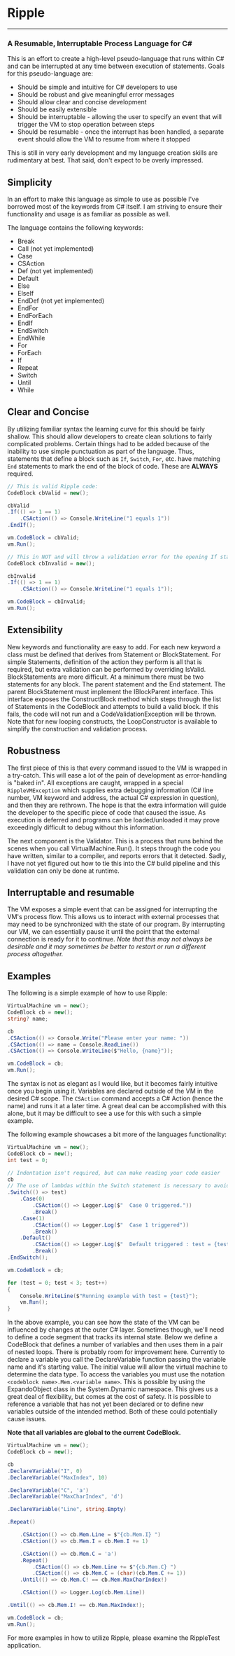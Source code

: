 # Ripple
---
### A Resumable, Interruptable Process Language for C\#

This is an effort to create a high-level pseudo-language that runs within C# and can be interrupted at any time between execution of statements.  Goals for this pseudo-language are:

- Should be simple and intuitive for C# developers to use
- Should be robust and give meaningful error messages
- Should allow clear and concise development
- Should be easily extensible
- Should be interruptable - allowing the user to specify an event that will trigger the VM to stop operation between steps
- Should be resumable - once the interrupt has been handled, a separate event should allow the VM to resume from where it stopped

This is still in very early development and my language creation skills are rudimentary at best.  That said, don't expect to be overly impressed.

## Simplicity

In an effort to make this language as simple to use as possible I've borrowed most of the keywords from C# itself.  I am striving to ensure their functionality and usage is as familiar as possible as well.

The language contains the following keywords:
- Break
- Call (not yet implemented)
- Case
- CSAction
- Def (not yet implemented)
- Default
- Else
- ElseIf
- EndDef (not yet implemented)
- EndFor
- EndForEach
- EndIf
- EndSwitch
- EndWhile
- For
- ForEach
- If
- Repeat
- Switch
- Until
- While

## Clear and Concise

By utilizing familiar syntax the learning curve for this should be fairly shallow.  This should allow developers to create clean solutions to fairly complicated problems.  Certain things had to be added because of the inability to use simple punctuation as part of the language.  Thus, statements that define a block such as `If`, `Switch`, `For`, etc. have matching `End` statements to mark the end of the block of code.  These are __ALWAYS__ required.

```csharp
// This is valid Ripple code:
CodeBlock cbValid = new();

cbValid
.If(() => 1 == 1)
	.CSAction(() => Console.WriteLine("1 equals 1"))
.EndIf();

vm.CodeBlock = cbValid;
vm.Run();

// This in NOT and will throw a validation error for the opening If statement
CodeBlock cbInvalid = new();

cbInvalid
.If(() => 1 == 1)
	.CSAction(() => Console.WriteLine("1 equals 1"));

vm.CodeBlock = cbInvalid;
vm.Run();
```

## Extensibility

New keywords and functionality are easy to add.  For each new keyword a class must be defined that derives from Statement or BlockStatement.  For simple Statements, definition of the action they perform is all that is required, but extra validation can be performed by overriding IsValid.  BlockStatements are more difficult.  At a minimum there must be two statements for any block.  The parent statement and the End statement.  The parent BlockStatement must implement the IBlockParent interface.  This interface exposes the ConstructBlock method which steps through the list of Statements in the CodeBlock and attempts to build a valid block.  If this fails, the code will not run and a CodeValidationException will be thrown.  Note that for new looping constructs, the LoopConstructor is available to simplify the construction and validation process.

## Robustness

The first piece of this is that every command issued to the VM is wrapped in a try-catch.  This will ease a lot of the pain of development as error-handling is "baked in".  All exceptions are caught, wrapped in a special `RippleVMException` which supplies extra debugging information (C# line number, VM keyword and address, the actual C# expression in question), and then they are rethrown.  The hope is that the extra information will guide the developer to the specific piece of code that caused the issue.  As execution is deferred and programs can be loaded/unloaded it may prove exceedingly difficult to debug without this information.

The next component is the Validator.  This is a process that runs behind the scenes when you call VirtualMachine.Run().  It steps through the code you have written, similar to a compiler, and reports errors that it detected.  Sadly, I have not yet figured out how to tie this into the C# build pipeline and this validation can only be done at runtime.


## Interruptable and resumable

The VM exposes a simple event that can be assigned for interrupting the VM's process flow.  This allows us to interact with external processes that may need to be synchronized with the state of our program.  By interrupting our VM, we can essentially pause it until the point that the external connection is ready for it to continue.  _Note that this may not always be desirable and it may sometimes be better to restart or run a different process altogether._

## Examples

The following is a simple example of how to use Ripple:

```csharp
VirtualMachine vm = new();
CodeBlock cb = new();
string? name;

cb
.CSAction(() => Console.Write("Please enter your name: "))
.CSAction(() => name = Console.ReadLine())
.CSAction(() => Console.WriteLine($"Hello, {name}"));

vm.CodeBlock = cb;
vm.Run();
```

The syntax is not as elegant as I would like, but it becomes fairly intuitive once you begin using it.  Variables are declared outside of the VM in the desired C# scope.  The `CSAction` command accepts a C# Action (hence the name) and runs it at a later time.  A great deal can be accomplished with this alone, but it may be difficult to see a use for this with such a simple example.

The following example showcases a bit more of the languages functionality:

```csharp
VirtualMachine vm = new();
CodeBlock cb = new();
int test = 0;

// Indentation isn't required, but can make reading your code easier
cb
// The use of lambdas within the Switch statement is necessary to avoid premature evaluation of the test value
.Switch(() => test)
	.Case(0)
		.CSAction(() => Logger.Log($"  Case 0 triggered."))
		.Break()
	.Case(1)
		.CSAction(() => Logger.Log($"  Case 1 triggered"))
		.Break()
	.Default()
		.CSAction(() => Logger.Log($"  Default triggered : test = {test}"))
		.Break()
.EndSwitch();

vm.CodeBlock = cb;

for (test = 0; test < 3; test++)
{
	Console.WriteLine($"Running example with test = {test}");
	vm.Run();
}
```

In the above example, you can see how the state of the VM can be influenced by changes at the outer C# layer.  Sometimes though, we'll need to define a code segment that tracks its internal state.  Below we define a CodeBlock that defines a number of variables and then uses them in a pair of nested loops.  There is probably room for improvement here.  Currently to declare a variable you call the DeclareVariable function passing the variable name and it's starting value.  The initial value will allow the virtual machine to determine the data type.  To access the variables you must use the notation `<codeblock name>.Mem.<variable name>`.  This is possible by using the ExpandoObject class in the System.Dynamic namespace.  This gives us a great deal of flexibility, but comes at the cost of safety.  It is possible to reference a variable that has not yet been declared or to define new variables outside of the intended method.  Both of these could potentially cause issues.

**Note that all variables are global to the current CodeBlock.**

```csharp
VirtualMachine vm = new();
CodeBlock cb = new();

cb
.DeclareVariable("I", 0)
.DeclareVariable("MaxIndex", 10)

.DeclareVariable("C", 'a')
.DeclareVariable("MaxCharIndex", 'd')

.DeclareVariable("Line", string.Empty)

.Repeat()

	.CSAction(() => cb.Mem.Line = $"{cb.Mem.I} ")
	.CSAction(() => cb.Mem.I = cb.Mem.I += 1)

	.CSAction(() => cb.Mem.C = 'a')
	.Repeat()
		.CSAction(() => cb.Mem.Line += $"{cb.Mem.C} ")
		.CSAction(() => cb.Mem.C = (char)(cb.Mem.C += 1))
	.Until(() => cb.Mem.C! == cb.Mem.MaxCharIndex!)

	.CSAction(() => Logger.Log(cb.Mem.Line))

.Until(() => cb.Mem.I! == cb.Mem.MaxIndex!);

vm.CodeBlock = cb;
vm.Run();
```

For more examples in how to utilize Ripple, please examine the RippleTest application.